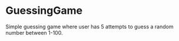 # GuessingGame
Simple guessing game where user has 5 attempts to guess a random number between 1-100.

